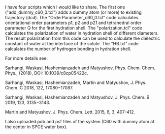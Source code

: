 I have four scripts which I would like to share. 
The first one ("add_dummy_c60_0.tcl") adds a dummy atom (or more) to existing trajectory (dcd). 
The "OrderParameter_c60_0.tcl" code calculates orientational order parameters p1, p2 and p21 and tetrahedral order parameter Q for the first hydration shell. 
The "polarization.tcl" code calculates the polarization of water in hydration shell of different diameters. The result polarization from this code can be used to calculate the dielectric constant of water at the interface of the solute. 
The "HB.tcl" code calculates the number of hydrogen bonding in hydration shell.

For more details see:

Sarhangi, Waskasi, Hashemianzadeh and Matyushov, Phys. Chem. Chem. Phys., (2018), DOI: 10.1039/c8cp05422c.

Sarhangi, Waskasi, Hashemianzadeh, Martin  and Matyushov,  J. Phys. Chem. C 2018, 122, 17080−17087. 

Sarhangi, Waskasi, Hashemianzadeh and Matyushov,  J. Phys. Chem. B 2019, 123, 3135−3143. 

Martin and Matyushov, J. Phys. Chem. Lett. 2015,  6, 3, 407-412. 

I also uploaded pdb and psf files of the system (C60 with dummy atom at the center in SPCE water box).
